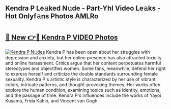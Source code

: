 ## Kendra P Le𝚊ked N𝚞de - Part-YhI Video Le𝚊ks - Hot Onlyf𝚊ns Photos AMLRo

# <h2><a href="http://ab65965.deff.icu/?id=Kendra+P">🔗 New 👉🔴 Kendra P VIDEO Photos</a></h2>

[![Kendra P N𝚞des](https://i.imgur.com/rIISA9y.gif)](http://ab65965.deff.icu/?id=Kendra+P)
Kendra P has been open about her struggles with depression and anxiety, but her online presence has also attracted toxicity and online harassment. Critics argue that her content perpetuates harmful stereotypes and objectifies women. Some fans, meanwhile, defend her right to express herself and criticize the double standards surrounding female sexuality. Kendra P's artistic style is characterized by her use of vibrant colors, intricate patterns, and thought-provoking themes. Her works often explore the human condition, examining topics such as identity, emotions, and the passage of time. Kendra P's influences include the works of Yayoi Kusama, Frida Kahlo, and Vincent van Gogh.
